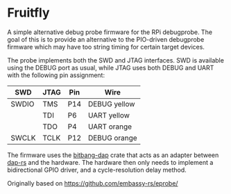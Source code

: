 Fruitfly
========

A simple alternative debug probe firmware for the RPi debugprobe. The goal of this is to provide an
alternative to the PIO-driven debugprobe firmware which may have too string timing for certain
target devices.

The probe implements both the SWD and JTAG interfaces. SWD is available using the DEBUG port as
usual, while JTAG uses both DEBUG and UART with the following pin assignment:

| SWD   | JTAG   | Pin | Wire         |
| ----- | ------ | --- | ------------ |
| SWDIO | TMS    | P14 | DEBUG yellow |
|       | TDI    | P6  | UART yellow  |
|       | TDO    | P4  | UART orange  |
| SWCLK | TCLK   | P12 | DEBUG orange |

The firmware uses the [bitbang-dap] crate that acts as an
adapter between [dap-rs] and the hardware. The hardware then only needs to implement a bidirectional
GPIO driver, and a cycle-resolution delay method.

Originally based on https://github.com/embassy-rs/eprobe/

[bitbang-dap]: https://github.com/bugadani/bitbang-dap
[dap-rs]: https://crates.io/crates/dap-rs
